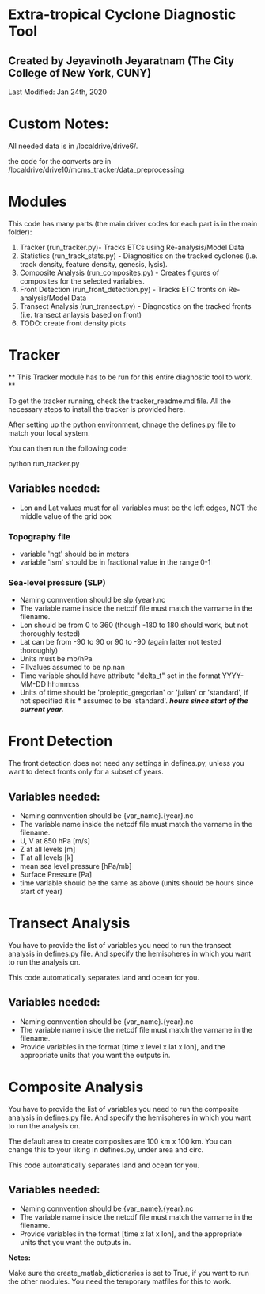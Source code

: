 # Extra-tropical Cyclone Diagnostic Tool 
## Created by Jeyavinoth Jeyaratnam (The City College of New York, CUNY)

Last Modified: Jan 24th, 2020

# Custom Notes:

All needed data is in /localdrive/drive6/.

the code for the converts are in /localdrive/drive10/mcms\_tracker/data\_preprocessing


# Modules

This code has many parts (the main driver codes for each part is in the main folder):

1. Tracker (run\_tracker.py)- Tracks ETCs using Re-analysis/Model Data
2. Statistics (run\_track\_stats.py) - Diagnositics on the tracked cyclones (i.e. track density, feature density, genesis, lysis).
3. Composite Analysis (run\_composites.py) - Creates figures of composites for the selected variables.
4. Front Detection (run\_front\_detection.py) - Tracks ETC fronts on Re-analysis/Model Data
5. Transect Analysis (run\_transect.py) - Diagnostics on the tracked fronts (i.e. transect anlaysis based on front)
6. TODO: create front density plots

# Tracker

** This Tracker module has to be run for this entire diagnostic tool to work. **


To get the tracker running, check the tracker\_readme.md file. All the necessary steps to install the tracker is provided here.

After setting up the python environment, chnage the defines.py file to match your local system.

You can then run the following code:

python run\_tracker.py

## Variables needed: 
* Lon and Lat values must for all variables must be the left edges, NOT the middle value of the grid box

### Topography file 
* variable 'hgt' should be in meters
* variable 'lsm' should be in fractional value in the range 0-1

### Sea-level pressure (SLP)
* Naming connvention should be slp.{year}.nc
* The variable name inside the netcdf file must match the varname in the filename.
* Lon should be from 0 to 360 (though -180 to 180 should work, but not thoroughly tested)
* Lat can be from -90 to 90 or 90 to -90 (again latter not tested thoroughly)
* Units must be mb/hPa
* Fillvalues assumed to be np.nan
* Time variable should have attribute "delta\_t" set in the format YYYY-MM-DD hh:mm:ss
* Units of time should be 'proleptic\_gregorian' or 'julian' or 'standard', if not specified it is * assumed to be 'standard'. ***hours since start of the current year.***

# Front Detection

The front detection does not need any settings in defines.py, unless you want to detect fronts only for a subset of years.

## Variables needed:
* Naming connvention should be {var\_name}.{year}.nc
* The variable name inside the netcdf file must match the varname in the filename.
* U, V at 850 hPa [m/s]
* Z at all levels [m]
* T at all levels [k]
* mean sea level pressure [hPa/mb]
* Surface Pressure [Pa]
* time variable should be the same as above (units should be hours since start of year)

# Transect Analysis

You have to provide the list of variables you need to run the transect analysis in defines.py file. 
And specify the hemispheres in which you want to run the analysis on.

This code automatically separates land and ocean for you.

## Variables needed:
* Naming connvention should be {var\_name}.{year}.nc
* The variable name inside the netcdf file must match the varname in the filename.
* Provide variables in the format [time x level x lat x lon], and the appropriate units that you want the outputs in.

# Composite Analysis

You have to provide the list of variables you need to run the composite analysis in defines.py file.
And specify the hemispheres in which you want to run the analysis on.

The default area to create composites are 100 km x 100 km. You can change this to your liking in defines.py, under area and circ.

This code automatically separates land and ocean for you.

## Variables needed:
* Naming connvention should be {var\_name}.{year}.nc
* The variable name inside the netcdf file must match the varname in the filename.
* Provide variables in the format [time x lat x lon], and the appropriate units that you want the outputs in.


**Notes:**

Make sure the create\_matlab\_dictionaries is set to True, if you want to run the other modules. You need the temporary matfiles for this to work.
